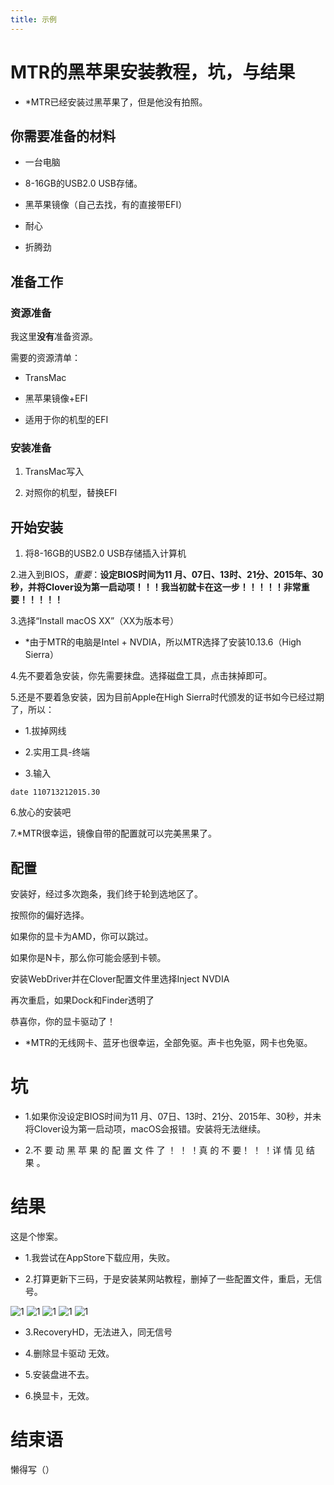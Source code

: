 ```yaml
---
title: 示例
---
```


# MTR的黑苹果安装教程，坑，与结果

* *MTR已经安装过黑苹果了，但是他没有拍照。

## 你需要准备的材料

* 一台电脑

* 8-16GB的USB2.0 USB存储。

* 黑苹果镜像（自己去找，有的直接带EFI）

* 耐心

* 折腾劲

## 准备工作

### 资源准备

我这里**没有**准备资源。

需要的资源清单：

* TransMac

* 黑苹果镜像+EFI

* 适用于你的机型的EFI

### 安装准备

1. TransMac写入

2. 对照你的机型，替换EFI

## 开始安装

1. 将8-16GB的USB2.0 USB存储插入计算机

2.进入到BIOS，*重要*：**设定BIOS时间为11 月、07日、13时、21分、2015年、30秒，并将Clover设为第一启动项！！！我当初就卡在这一步！！！！！非常重要！！！！！**

3.选择“Install macOS XX”（XX为版本号）

* *由于MTR的电脑是Intel + NVDIA，所以MTR选择了安装10.13.6（High Sierra）

4.先不要着急安装，你先需要抹盘。选择磁盘工具，点击抹掉即可。

5.还是不要着急安装，因为目前Apple在High Sierra时代颁发的证书如今已经过期了，所以：

* 1.拔掉网线

* 2.实用工具-终端

* 3.输入 
```
date 110713212015.30
```
6.放心的安装吧

7.*MTR很幸运，镜像自带的配置就可以完美黑果了。

## 配置

安装好，经过多次跑条，我们终于轮到选地区了。

按照你的偏好选择。

如果你的显卡为AMD，你可以跳过。

如果你是N卡，那么你可能会感到卡顿。

安装WebDriver并在Clover配置文件里选择Inject NVDIA

再次重启，如果Dock和Finder透明了

恭喜你，你的显卡驱动了！

* *MTR的无线网卡、蓝牙也很幸运，全部免驱。声卡也免驱，网卡也免驱。

# 坑

* 1.如果你没设定BIOS时间为11 月、07日、13时、21分、2015年、30秒，并未将Clover设为第一启动项，macOS会报错。安装将无法继续。

* 2.不 要 动 黑 苹 果 的 配 置 文 件 了 ！ ！ ！真 的 不 要！ ！ ！详 情 见 结 果 。

# 结果

这是个惨案。

* 1.我尝试在AppStore下载应用，失败。

* 2.打算更新下三码，于是安装某网站教程，删掉了一些配置文件，重启，无信号。

![1](https://tb2.bdstatic.com/tb/editor/images/face/i_f01.png)
![1](https://tb2.bdstatic.com/tb/editor/images/face/i_f01.png)
![1](https://tb2.bdstatic.com/tb/editor/images/face/i_f01.png)
![1](https://tb2.bdstatic.com/tb/editor/images/face/i_f01.png)
![1](https://tb2.bdstatic.com/tb/editor/images/face/i_f01.png)


* 3.RecoveryHD，无法进入，同无信号

* 4.删除显卡驱动 无效。

* 5.安装盘进不去。

* 6.换显卡，无效。

# 结束语

懒得写（）